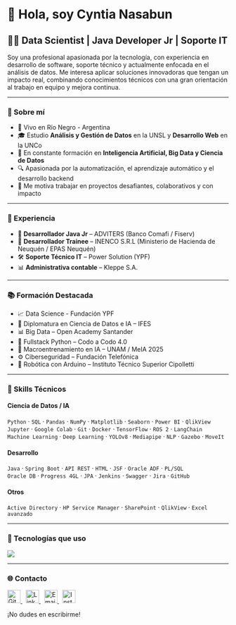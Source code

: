 # 👋 Hola, soy Cyntia Nasabun

## 👩‍💻 Data Scientist | Java Developer Jr | Soporte IT

Soy una profesional apasionada por la tecnología, con experiencia en desarrollo de software, soporte técnico y actualmente enfocada en el análisis de datos. Me interesa aplicar soluciones innovadoras que tengan un impacto real, combinando conocimientos técnicos con una gran orientación al trabajo en equipo y mejora continua.

---

### 🧠 Sobre mí

- 📍 Vivo en Río Negro - Argentina  
- 🎓 Estudio **Análisis y Gestión de Datos** en la UNSL y **Desarrollo Web** en la UNCo  
- 🤖 En constante formación en **Inteligencia Artificial, Big Data y Ciencia de Datos**  
- 🔍 Apasionada por la automatización, el aprendizaje automático y el desarrollo backend  
- 🤝 Me motiva trabajar en proyectos desafiantes, colaborativos y con impacto

---

### 💼 Experiencia

- 🔧 **Desarrollador Java Jr** – ADVITERS (Banco Comafi / Fiserv)  
- 🧾 **Desarrollador Trainee** – INENCO S.R.L (Ministerio de Hacienda de Neuquén / EPAS Neuquén)
- 🛠️ **Soporte Técnico IT** – Power Solution (YPF)  
- 📊 **Administrativa contable** – Kleppe S.A.

---

### 📚 Formación Destacada

- 📈 Data Science - Fundación YPF
- 🧠 Diplomatura en Ciencia de Datos e IA – IFES  
- 📊 Big Data – Open Academy Santander  
- 🐍 Fullstack Python – Codo a Codo 4.0  
- 🧠 Macroentrenamiento en IA – UNAM / MeIA 2025  
- ⚙️ Ciberseguridad – Fundación Telefónica  
- 🤖 Robótica con Arduino – Instituto Técnico Superior Cipolletti

---

### 🧰 Skills Técnicos

#### Ciencia de Datos / IA
`Python` · `SQL` · `Pandas` · `NumPy` · `Matplotlib` · `Seaborn` · `Power BI` · `QlikView`  
`Jupyter` · `Google Colab` · `Git` · `Docker` · `TensorFlow` · `ROS 2` · `LangChain`  
`Machine Learning` · `Deep Learning` · `YOLOv8` · `Mediapipe` · `NLP` · `Gazebo` · `MoveIt`

#### Desarrollo
`Java` · `Spring Boot` · `API REST` · `HTML` · `JSF` · `Oracle ADF` · `PL/SQL`  
`Oracle DB` · `Progress 4GL` · `JPA` · `Jenkins` · `Swagger` · `Jira` · `GitHub`

#### Otros
`Active Directory` · `HP Service Manager` · `SharePoint` · `QlikView` · `Excel avanzado`

---

### 🚀 Tecnologías que uso
<p align="left">
  <img src="https://skillicons.dev/icons?i=java,spring,python,sql,docker,git,jupyter,tensorflow,react,html,css,javascript" />
</p>

---

### 🌐 Contacto

<p align="left">
  <a href="https://github.com/Nasabunc09" target="_blank">
    <img src="https://cdn-icons-png.flaticon.com/512/25/25231.png" width="30" alt="GitHub"/>
  </a>
  &nbsp;
  <a href="https://www.linkedin.com/in/cyntia-nasabun-b7499288/" target="_blank">
    <img src="https://cdn-icons-png.flaticon.com/512/174/174857.png" width="30" alt="LinkedIn"/>
  </a>
  &nbsp;
  <a href="mailto:nasabunc@gmail.com" target="_blank">
    <img src="https://cdn-icons-png.flaticon.com/512/732/732200.png" width="30" alt="Email"/>
  </a>
  &nbsp;
  <a href="https://www.instagram.com/N00bitec/" target="_blank">
    <img src="https://cdn-icons-png.flaticon.com/512/2111/2111463.png" width="30" alt="Instagram"/>
  </a>
</p>

¡No dudes en escribirme!

